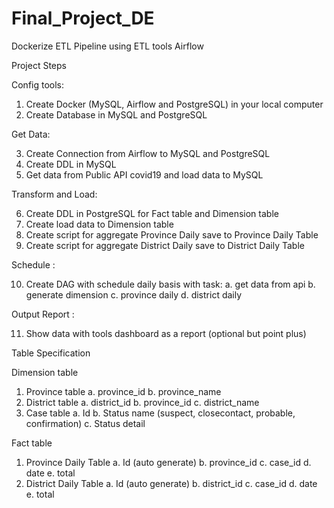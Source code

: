 # Final_Project_DE
Dockerize ETL Pipeline using ETL tools Airflow

Project Steps

Config tools:

1. Create Docker (MySQL, Airflow and PostgreSQL) in your local computer
2. Create Database in MySQL and PostgreSQL

Get Data:

3. Create Connection from Airflow to MySQL and PostgreSQL
4. Create DDL in MySQL
5. Get data from Public API covid19 and load data to MySQL

Transform and Load:

6. Create DDL in PostgreSQL for Fact table and Dimension table
7. Create load data to Dimension table
8. Create script for aggregate Province Daily save to Province Daily Table
9. Create script for aggregate District Daily save to District Daily Table

Schedule :

10. Create DAG with schedule daily basis with task:
  a. get data from api
  b. generate dimension
  c. province daily
  d. district daily

Output Report :

11. Show data with tools dashboard as a report (optional but point plus)

Table Specification

Dimension table
1. Province table
  a. province_id
  b. province_name
2. District table
  a. district_id
  b. province_id
  c. district_name
3. Case table
  a. Id
  b. Status name (suspect, closecontact, probable, confirmation)
  c. Status detail

Fact table
1. Province Daily Table
  a. Id (auto generate)
  b. province_id
  c. case_id
  d. date
  e. total
2. District Daily Table
  a. Id (auto generate)
  b. district_id
  c. case_id
  d. date
  e. total
